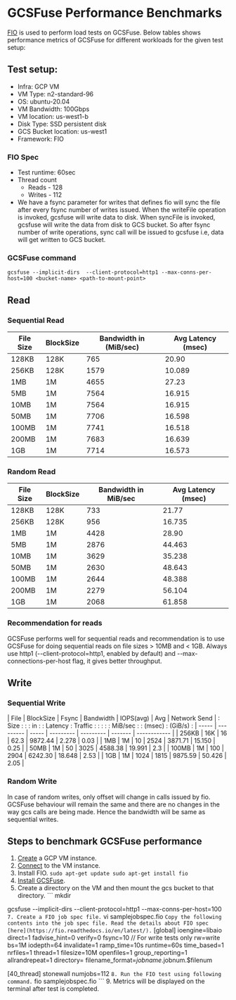 # GCSFuse Performance Benchmarks

[FIO](https://fio.readthedocs.io/en/latest/) is used to perform load tests on
GCSFuse. Below tables shows performance metrics of GCSFuse for different
workloads for the given test setup:

## Test setup:

*   Infra: GCP VM
*   VM Type: n2-standard-96
*   OS: ubuntu-20.04
*   VM Bandwidth: 100Gbps
*   VM location: us-west1-b
*   Disk Type: SSD persistent disk
*   GCS Bucket location: us-west1
*   Framework: FIO

### FIO Spec

*   Test runtime: 60sec
*   Thread count
    *   Reads - 128
    *   Writes - 112
*   We have a fsync parameter for writes that defines fio will sync the file
    after every fsync number of writes issued. When the writeFile operation is
    invoked, gcsfuse will write data to disk. When syncFile is invoked, gcsfuse
    will write the data from disk to GCS bucket. So after fsync number of write
    operations, sync call will be issued to gcsfuse i.e, data will get written
    to GCS bucket.

### GCSFuse command

```
gcsfuse --implicit-dirs  --client-protocol=http1 --max-conns-per-host=100 <bucket-name> <path-to-mount-point>
```

## Read

### Sequential Read

File Size | BlockSize | Bandwidth in (MiB/sec) | Avg Latency (msec)
--------- | --------- | ---------------------- | ------------------
128KB     | 128K      | 765                    | 20.90
256KB     | 128K      | 1579                   | 10.089
1MB       | 1M        | 4655                   | 27.23
5MB       | 1M        | 7564                   | 16.915
10MB      | 1M        | 7564                   | 16.915
50MB      | 1M        | 7706                   | 16.598
100MB     | 1M        | 7741                   | 16.518
200MB     | 1M        | 7683                   | 16.639
1GB       | 1M        | 7714                   | 16.573

### Random Read

File Size | BlockSize | Bandwidth in MiB/sec | Avg Latency (msec)
--------- | --------- | -------------------- | ------------------
128KB     | 128K      | 733                  | 21.77
256KB     | 128K      | 956                  | 16.735
1MB       | 1M        | 4428                 | 28.90
5MB       | 1M        | 2876                 | 44.463
10MB      | 1M        | 3629                 | 35.238
50MB      | 1M        | 2630                 | 48.643
100MB     | 1M        | 2644                 | 48.388
200MB     | 1M        | 2279                 | 56.104
1GB       | 1M        | 2068                 | 61.858

### Recommendation for reads

GCSFuse performs well for sequential reads and recommendation is to use GCSFuse
for doing sequential reads on file sizes > 10MB and < 1GB. Always use http1
(--client-protocol=http1, enabled by default) and --max-connections-per-host
flag, it gives better throughput.

## Write

### Sequential Write

| File  | BlockSize | Fsync | Bandwidth | IOPS(avg) | Avg     | Network Send |
: Size  :           :       : in        :           : Latency : Traffic      :
:       :           :       : MiB/sec   :           : (msec)  : (GiB/s)      :
| ----- | --------- | ----- | --------- | --------- | ------- | ------------ |
| 256KB | 16K       | 16    | 62.3      | 9872.44   | 2.278   | 0.03         |
| 1MB   | 1M        | 10    | 2524      | 3871.71   | 15.150  | 0.25         |
| 50MB  | 1M        | 50    | 3025      | 4588.38   | 19.991  | 2.3          |
| 100MB | 1M        | 100   | 2904      | 6242.30   | 18.648  | 2.53         |
| 1GB   | 1M        | 1024  | 1815      | 9875.59   | 50.426  | 2.05         |

### Random Write

In case of random writes, only offset will change in calls issued by fio.
GCSFuse behaviour will remain the same and there are no changes in the way gcs
calls are being made. Hence the bandwidth will be same as sequential writes.

## Steps to benchmark GCSFuse performance

1.  [Create](https://cloud.google.com/compute/docs/instances/create-start-instance#publicimage)
    a GCP VM instance.
2.  [Connect](https://cloud.google.com/compute/docs/instances/connecting-to-instance)
    to the VM instance.
3.  Install FIO. `sudo apt-get update sudo apt-get install fio`
4.  [Install GCSFuse](https://github.com/GoogleCloudPlatform/gcsfuse/blob/master/docs/installing.md#linux).
5.  Create a directory on the VM and then mount the gcs bucket to that
    directory. ``` mkdir <path-to-mount-point>

gcsfuse --implicit-dirs --client-protocol=http1 --max-conns-per-host=100
<bucket-name> <path-to-mount-point> `7. Create a FIO job spec file.` vi
samplejobspec.fio `Copy the following contents into the job spec file. Read the
details about FIO spec [here](https://fio.readthedocs.io/en/latest/).` [global]
ioengine=libaio direct=1 fadvise_hint=0 verify=0 fsync=10 // For write tests
only rw=write bs=1M iodepth=64 invalidate=1 ramp_time=10s runtime=60s
time_based=1 nrfiles=1 thread=1 filesize=10M openfiles=1 group_reporting=1
allrandrepeat=1 directory=<path-to-mount-point>
filename_format=$jobname.$jobnum.$filenum

[40_thread] stonewall numjobs=112 `8. Run the FIO test using following command.`
fio samplejobspec.fio ``` 9. Metrics will be displayed on the terminal after
test is completed.
